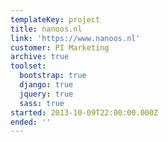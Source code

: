 ```yaml
---
templateKey: project
title: nanoos.nl
link: 'https://www.nanoos.nl'
customer: PI Marketing
archive: true
toolset:
  bootstrap: true
  django: true
  jquery: true
  sass: true
started: 2013-10-09T22:00:00.000Z
ended: ''
---
```



